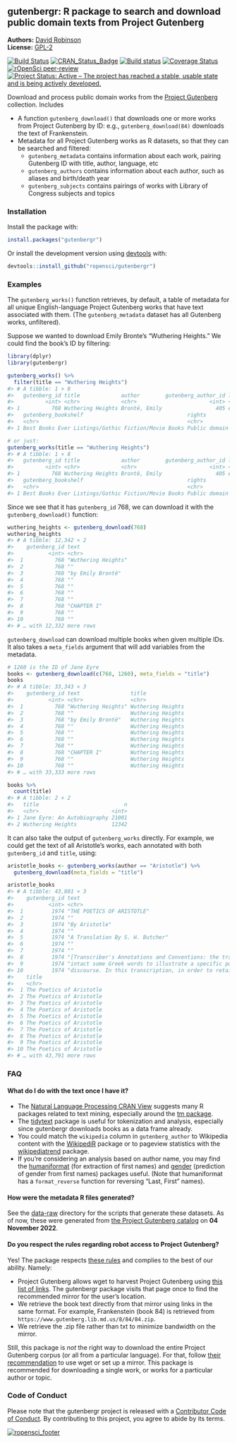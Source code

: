 
<!-- README.md is generated from README.Rmd. Please edit that file -->

## gutenbergr: R package to search and download public domain texts from Project Gutenberg

**Authors:** [David Robinson](http://varianceexplained.org/)<br/>
**License:** [GPL-2](https://opensource.org/licenses/GPL-2.0)

<!-- badges: start -->

[![Build
Status](https://travis-ci.org/ropensci/gutenbergr.svg?branch=master)](https://travis-ci.org/ropensci/gutenbergr)
[![CRAN_Status_Badge](https://www.r-pkg.org/badges/version/gutenbergr)](https://CRAN.R-project.org/package=gutenbergr)
[![Build
status](https://ci.appveyor.com/api/projects/status/lqb7hngtj5epsmd1?svg=true)](https://ci.appveyor.com/project/ropensci/gutenbergr-dujv9)
[![Coverage
Status](https://img.shields.io/codecov/c/github/ropensci/gutenbergr/master.svg)](https://codecov.io/github/ropensci/gutenbergr?branch=master)
[![rOpenSci
peer-review](https://badges.ropensci.org/41_status.svg)](https://github.com/ropensci/software-review/issues/41)
[![Project Status: Active – The project has reached a stable, usable
state and is being actively
developed.](https://www.repostatus.org/badges/latest/active.svg)](https://www.repostatus.org/#active)
<!-- badges: end -->

Download and process public domain works from the [Project
Gutenberg](https://www.gutenberg.org/) collection. Includes

- A function `gutenberg_download()` that downloads one or more works
  from Project Gutenberg by ID: e.g., `gutenberg_download(84)` downloads
  the text of Frankenstein.
- Metadata for all Project Gutenberg works as R datasets, so that they
  can be searched and filtered:
  - `gutenberg_metadata` contains information about each work, pairing
    Gutenberg ID with title, author, language, etc
  - `gutenberg_authors` contains information about each author, such as
    aliases and birth/death year
  - `gutenberg_subjects` contains pairings of works with Library of
    Congress subjects and topics

### Installation

Install the package with:

``` r
install.packages("gutenbergr")
```

Or install the development version using
[devtools](https://github.com/r-lib/devtools) with:

``` r
devtools::install_github("ropensci/gutenbergr")
```

### Examples

The `gutenberg_works()` function retrieves, by default, a table of
metadata for all unique English-language Project Gutenberg works that
have text associated with them. (The `gutenberg_metadata` dataset has
all Gutenberg works, unfiltered).

Suppose we wanted to download Emily Bronte’s “Wuthering Heights.” We
could find the book’s ID by filtering:

``` r
library(dplyr)
library(gutenbergr)

gutenberg_works() %>%
  filter(title == "Wuthering Heights")
#> # A tibble: 1 × 8
#>   gutenberg_id title             author        gutenberg_author_id language
#>          <int> <chr>             <chr>                       <int> <chr>   
#> 1          768 Wuthering Heights Brontë, Emily                 405 en      
#>   gutenberg_bookshelf                                 rights                    has_text
#>   <chr>                                               <chr>                     <lgl>   
#> 1 Best Books Ever Listings/Gothic Fiction/Movie Books Public domain in the USA. TRUE

# or just:
gutenberg_works(title == "Wuthering Heights")
#> # A tibble: 1 × 8
#>   gutenberg_id title             author        gutenberg_author_id language
#>          <int> <chr>             <chr>                       <int> <chr>   
#> 1          768 Wuthering Heights Brontë, Emily                 405 en      
#>   gutenberg_bookshelf                                 rights                    has_text
#>   <chr>                                               <chr>                     <lgl>   
#> 1 Best Books Ever Listings/Gothic Fiction/Movie Books Public domain in the USA. TRUE
```

Since we see that it has `gutenberg_id` 768, we can download it with the
`gutenberg_download()` function:

``` r
wuthering_heights <- gutenberg_download(768)
wuthering_heights
#> # A tibble: 12,342 × 2
#>    gutenberg_id text               
#>           <int> <chr>              
#>  1          768 "Wuthering Heights"
#>  2          768 ""                 
#>  3          768 "by Emily Brontë"  
#>  4          768 ""                 
#>  5          768 ""                 
#>  6          768 ""                 
#>  7          768 ""                 
#>  8          768 "CHAPTER I"        
#>  9          768 ""                 
#> 10          768 ""                 
#> # … with 12,332 more rows
```

`gutenberg_download` can download multiple books when given multiple
IDs. It also takes a `meta_fields` argument that will add variables from
the metadata.

``` r
# 1260 is the ID of Jane Eyre
books <- gutenberg_download(c(768, 1260), meta_fields = "title")
books
#> # A tibble: 33,343 × 3
#>    gutenberg_id text                title            
#>           <int> <chr>               <chr>            
#>  1          768 "Wuthering Heights" Wuthering Heights
#>  2          768 ""                  Wuthering Heights
#>  3          768 "by Emily Brontë"   Wuthering Heights
#>  4          768 ""                  Wuthering Heights
#>  5          768 ""                  Wuthering Heights
#>  6          768 ""                  Wuthering Heights
#>  7          768 ""                  Wuthering Heights
#>  8          768 "CHAPTER I"         Wuthering Heights
#>  9          768 ""                  Wuthering Heights
#> 10          768 ""                  Wuthering Heights
#> # … with 33,333 more rows

books %>%
  count(title)
#> # A tibble: 2 × 2
#>   title                           n
#>   <chr>                       <int>
#> 1 Jane Eyre: An Autobiography 21001
#> 2 Wuthering Heights           12342
```

It can also take the output of `gutenberg_works` directly. For example,
we could get the text of all Aristotle’s works, each annotated with both
`gutenberg_id` and `title`, using:

``` r
aristotle_books <- gutenberg_works(author == "Aristotle") %>%
  gutenberg_download(meta_fields = "title")

aristotle_books
#> # A tibble: 43,801 × 3
#>    gutenberg_id text                                                                    
#>           <int> <chr>                                                                   
#>  1         1974 "THE POETICS OF ARISTOTLE"                                              
#>  2         1974 ""                                                                      
#>  3         1974 "By Aristotle"                                                          
#>  4         1974 ""                                                                      
#>  5         1974 "A Translation By S. H. Butcher"                                        
#>  6         1974 ""                                                                      
#>  7         1974 ""                                                                      
#>  8         1974 "[Transcriber's Annotations and Conventions: the translator left"       
#>  9         1974 "intact some Greek words to illustrate a specific point of the original"
#> 10         1974 "discourse. In this transcription, in order to retain the accuracy of"  
#>    title                   
#>    <chr>                   
#>  1 The Poetics of Aristotle
#>  2 The Poetics of Aristotle
#>  3 The Poetics of Aristotle
#>  4 The Poetics of Aristotle
#>  5 The Poetics of Aristotle
#>  6 The Poetics of Aristotle
#>  7 The Poetics of Aristotle
#>  8 The Poetics of Aristotle
#>  9 The Poetics of Aristotle
#> 10 The Poetics of Aristotle
#> # … with 43,791 more rows
```

### FAQ

#### What do I do with the text once I have it?

- The [Natural Language Processing CRAN
  View](https://CRAN.R-project.org/view=NaturalLanguageProcessing)
  suggests many R packages related to text mining, especially around the
  [tm package](https://cran.r-project.org/package=tm).
- The [tidytext](https://github.com/juliasilge/tidytext) package is
  useful for tokenization and analysis, especially since gutenbergr
  downloads books as a data frame already.
- You could match the `wikipedia` column in `gutenberg_author` to
  Wikipedia content with the
  [WikipediR](https://cran.r-project.org/package=WikipediR) package or
  to pageview statistics with the
  [wikipediatrend](https://cran.r-project.org/package=wikipediatrend)
  package.
- If you’re considering an analysis based on author name, you may find
  the [humaniformat](https://cran.r-project.org/package=humaniformat)
  (for extraction of first names) and
  [gender](https://cran.r-project.org/package=gender) (prediction of
  gender from first names) packages useful. (Note that humaniformat has
  a `format_reverse` function for reversing “Last, First” names).

#### How were the metadata R files generated?

See the
[data-raw](https://github.com/ropensci/gutenbergr/tree/master/data-raw)
directory for the scripts that generate these datasets. As of now, these
were generated from [the Project Gutenberg
catalog](https://www.gutenberg.org/ebooks/offline_catalogs.html) on **04
November 2022**.

#### Do you respect the rules regarding robot access to Project Gutenberg?

Yes! The package respects [these
rules](https://www.gutenberg.org/policy/robot_access.html) and complies
to the best of our ability. Namely:

- Project Gutenberg allows wget to harvest Project Gutenberg using [this
  list of
  links](https://www.gutenberg.org/robot/harvest?filetypes%5B%5D=html).
  The gutenbergr package visits that page once to find the recommended
  mirror for the user’s location.
- We retrieve the book text directly from that mirror using links in the
  same format. For example, Frankenstein (book 84) is retrieved from
  `https://www.gutenberg.lib.md.us/8/84/84.zip`.
- We retrieve the .zip file rather than txt to minimize bandwidth on the
  mirror.

Still, this package is *not* the right way to download the entire
Project Gutenberg corpus (or all from a particular language). For that,
follow [their
recommendation](https://www.gutenberg.org/policy/robot_access.html) to
use wget or set up a mirror. This package is recommended for downloading
a single work, or works for a particular author or topic.

### Code of Conduct

Please note that the gutenbergr project is released with a [Contributor
Code of
Conduct](https://contributor-covenant.org/version/2/1/CODE_OF_CONDUCT.html).
By contributing to this project, you agree to abide by its terms.

[![ropensci_footer](https://ropensci.org/public_images/github_footer.png)](https://ropensci.org/)
